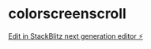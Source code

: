 # colorscreenscroll

[Edit in StackBlitz next generation editor ⚡️](https://stackblitz.com/~/github.com/hagopjay/colorscreenscroll)